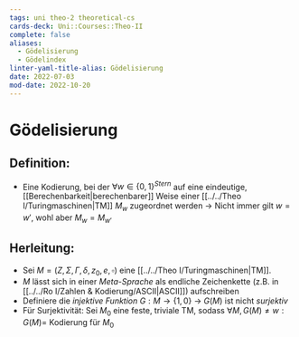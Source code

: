```yaml
---
tags: uni theo-2 theoretical-cs
cards-deck: Uni::Courses::Theo-II
complete: false
aliases:
  - Gödelisierung
  - Gödelindex
linter-yaml-title-alias: Gödelisierung
date: 2022-07-03
mod-date: 2022-10-20
---
```


# Gödelisierung

## Definition:
- Eine Kodierung, bei der $\forall w \in \{0,1\}^{Stern}$ auf eine eindeutige, [[Berechenbarkeit|berechenbarer]] Weise einer [[../../Theo I/Turingmaschinen|TM]] $M_w$ zugeordnet werden
	-> Nicht immer gilt $w = w'$, wohl aber $M_w = M_{w'}$

## Herleitung:
- Sei $M = (Z, \Sigma, \Gamma, \delta, z_0, e, \square)$ eine [[../../Theo I/Turingmaschinen|TM]].
- $M$ lässt sich in einer *Meta-Sprache* als endliche Zeichenkette (z.B. in [[../../Ro I/Zahlen & Kodierung/ASCII|ASCII]]) aufschreiben
- Definiere die *injektive Funktion* $G: M\rightarrow\{1,0\}$
	-> $G(M)$ ist nicht *surjektiv*
- Für Surjektivität: Sei $M_0$ eine feste, triviale TM, sodass $\forall M, G(M) \neq w: G(M) =$ Kodierung für $M_0$
